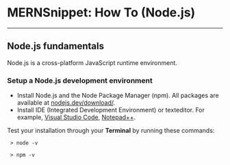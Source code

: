 # MERNSnippet: How To (Node.js)
---
## Node.js fundamentals

Node.js is a cross-platform JavaScript runtime environment.

### Setup a Node.js development environment
- Install Node.js and the Node Package Manager (npm). All packages are available at [nodejs.dev/download/](https://nodejs.dev/download/). <br />
- Install IDE (Integrated Development Environment) or texteditor. For example, [Visual Studio Code](https://code.visualstudio.com/download), [Notepad++](https://notepad-plus-plus.org/downloads/). <br />

Test your installation through your **Terminal** by running these commands:<br />
```
 > node -v
```
```
 > npm -v
```
